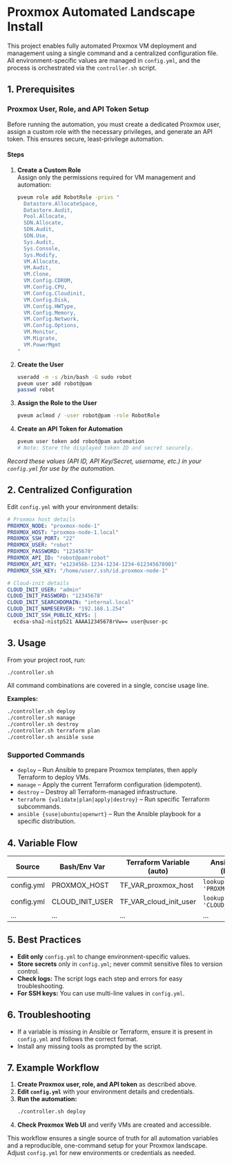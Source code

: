# Proxmox Automated Landscape Install

This project enables fully automated Proxmox VM deployment and management using a single command and a centralized configuration file. All environment-specific values are managed in `config.yml`, and the process is orchestrated via the `controller.sh` script.

## 1. Prerequisites

### Proxmox User, Role, and API Token Setup

Before running the automation, you must create a dedicated Proxmox user, assign a custom role with the necessary privileges, and generate an API token. This ensures secure, least-privilege automation.

#### Steps

1. **Create a Custom Role**  
   Assign only the permissions required for VM management and automation:
   ```bash
   pveum role add RobotRole -privs "
     Datastore.AllocateSpace,
     Datastore.Audit,
     Pool.Allocate,
     SDN.Allocate,
     SDN.Audit,
     SDN.Use,
     Sys.Audit,
     Sys.Console,
     Sys.Modify,
     VM.Allocate,
     VM.Audit,
     VM.Clone,
     VM.Config.CDROM,
     VM.Config.CPU,
     VM.Config.Cloudinit,
     VM.Config.Disk,
     VM.Config.HWType,
     VM.Config.Memory,
     VM.Config.Network,
     VM.Config.Options,
     VM.Monitor,
     VM.Migrate,
     VM.PowerMgmt
   "
   ```

2. **Create the User**
   ```bash
   useradd -m -s /bin/bash -G sudo robot
   pveum user add robot@pam
   passwd robot
   ```

3. **Assign the Role to the User**
   ```bash
   pveum aclmod / -user robot@pam -role RobotRole
   ```

4. **Create an API Token for Automation**
   ```bash
   pveum user token add robot@pam automation
   # Note: Store the displayed token ID and secret securely.
   ```

*Record these values (API ID, API Key/Secret, username, etc.) in your `config.yml` for use by the automation.*

## 2. Centralized Configuration

Edit `config.yml` with your environment details:

```yaml
# Proxmox host details
PROXMOX_NODE: "proxmox-node-1"
PROXMOX_HOST: "proxmox-node-1.local"
PROXMOX_SSH_PORT: "22"
PROXMOX_USER: "robot"
PROXMOX_PASSWORD: "12345678"
PROXMOX_API_ID: "robot@pam!robot"
PROXMOX_API_KEY: "e123456b-1234-1234-1234-612345678901"
PROXMOX_SSH_KEY: "/home/user/.ssh/id.proxmox-node-1"

# Cloud-init details   
CLOUD_INIT_USER: "admin"
CLOUD_INIT_PASSWORD: "12345678"
CLOUD_INIT_SEARCHDOMAIN: "internal.local"
CLOUD_INIT_NAMESERVER: "192.168.1.254"
CLOUD_INIT_SSH_PUBLIC_KEYS: |
  ecdsa-sha2-nistp521 AAAA12345678rVw== user@user-pc
```

## 3. Usage

From your project root, run:

```bash
./controller.sh
```

All command combinations are covered in a single, concise usage line.

**Examples:**
```bash
./controller.sh deploy
./controller.sh manage
./controller.sh destroy
./controller.sh terraform plan
./controller.sh ansible suse
```

### Supported Commands

- `deploy` – Run Ansible to prepare Proxmox templates, then apply Terraform to deploy VMs.
- `manage` – Apply the current Terraform configuration (idempotent).
- `destroy` – Destroy all Terraform-managed infrastructure.
- `terraform {validate|plan|apply|destroy}` – Run specific Terraform subcommands.
- `ansible {suse|ubuntu|openwrt}` – Run the Ansible playbook for a specific distribution.

## 4. Variable Flow

| Source      | Bash/Env Var         | Terraform Variable (auto)   | Ansible Usage (lookup)            |
|-------------|----------------------|-----------------------------|-----------------------------------|
| config.yml  | PROXMOX_HOST         | TF_VAR_proxmox_host         | `lookup('env', 'PROXMOX_HOST')`   |
| config.yml  | CLOUD_INIT_USER      | TF_VAR_cloud_init_user      | `lookup('env', 'CLOUD_INIT_USER')`|
| ...         | ...                  | ...                         | ...                               |

## 5. Best Practices

- **Edit only** `config.yml` to change environment-specific values.
- **Store secrets** only in `config.yml`; never commit sensitive files to version control.
- **Check logs:** The script logs each step and errors for easy troubleshooting.
- **For SSH keys:** You can use multi-line values in `config.yml`.

## 6. Troubleshooting

- If a variable is missing in Ansible or Terraform, ensure it is present in `config.yml` and follows the correct format.
- Install any missing tools as prompted by the script.

## 7. Example Workflow

1. **Create Proxmox user, role, and API token** as described above.
2. **Edit `config.yml`** with your environment details and credentials.
3. **Run the automation:**
   ```bash
   ./controller.sh deploy
   ```
4. **Check Proxmox Web UI** and verify VMs are created and accessible.

This workflow ensures a single source of truth for all automation variables and a reproducible, one-command setup for your Proxmox landscape. Adjust `config.yml` for new environments or credentials as needed.